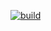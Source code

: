 [![build](https://github.com/daniel18acevedo/style-analysis/actions/workflows/Style%20Analysis.yml/badge.svg)](https://github.com/daniel18acevedo/style-analysis/actions/workflows/Style%20Analysis.yml)
